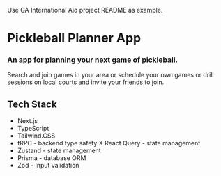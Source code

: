 Use GA International Aid project README as example.

# Pickleball Planner App

### An app for planning your next game of pickleball.

Search and join games in your area or schedule your own games or drill sessions on local courts and invite your friends to join.

## Tech Stack

- Next.js
- TypeScript
- Tailwind.CSS
- tRPC - backend type safety
  X React Query - state management
- Zustand - state management
- Prisma - database ORM
- Zod - Input validation
